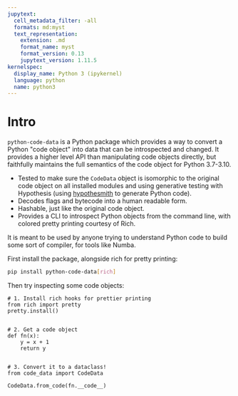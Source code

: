 ```yaml
---
jupytext:
  cell_metadata_filter: -all
  formats: md:myst
  text_representation:
    extension: .md
    format_name: myst
    format_version: 0.13
    jupytext_version: 1.11.5
kernelspec:
  display_name: Python 3 (ipykernel)
  language: python
  name: python3
---
```


# Intro

`python-code-data` is a Python package which provides a way to convert a Python
"code object" into data that can be introspected and changed. It provides
a higher level API than manipulating code objects directly, but faithfully
maintains the full semantics of the code object for Python 3.7-3.10.

- Tested to make sure the `CodeData` object is isomorphic to the original
  code object on all installed modules and using generative testing with Hypothesis (using [hypothesmith](https://github.com/Zac-HD/hypothesmith#hypothesmith) to generate Python code).
- Decodes flags and bytecode into a human readable form.
- Hashable, just like the original code object.
- Provides a CLI to introspect Python objects from the command line, with
  colored pretty printing courtesy of Rich.

It is meant to be used by anyone trying to understand Python code to build some sort of compiler, for tools like Numba.

First install the package, alongside rich for pretty printing:

```bash
pip install python-code-data[rich]
```

Then try inspecting some code objects:

```{code-cell}
# 1. Install rich hooks for prettier printing
from rich import pretty
pretty.install()


# 2. Get a code object
def fn(x):
    y = x + 1
    return y


# 3. Convert it to a dataclass!
from code_data import CodeData

CodeData.from_code(fn.__code__)
```
